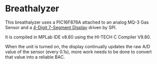 Breathalyzer
============

This breathalyzer uses a PIC16F876A attached to an analog MQ-3 Gas Sensor and a [4-Digit 7-Segment Display](http://www.sparkfun.com/products/9483) driven by SPI.

It is compiled in MPLab IDE v8.60 using the HI-TECH C Compiler V9.80.

When the unit is turned on, the display continually updates the raw A/D value of the sensor (every 0.1s), more work needs to be done to convert that value into a reliable BAC.